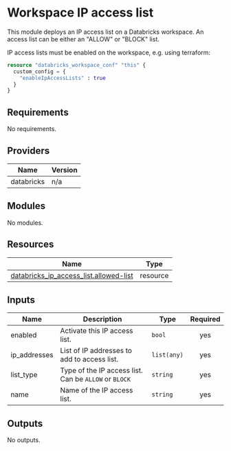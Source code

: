 # Workspace IP access list

This module deploys an IP access list on a Databricks workspace. An access list can be either an "ALLOW" or "BLOCK" list.

IP access lists must be enabled on the workspace, e.g. using terraform:

```terraform
resource "databricks_workspace_conf" "this" {
  custom_config = {
    "enableIpAccessLists" : true
  }
}
```

## Requirements

No requirements.

## Providers

| Name | Version |
|------|---------|
| databricks | n/a |

## Modules

No modules.

## Resources

| Name | Type |
|------|------|
| [databricks_ip_access_list.allowed-list](https://registry.terraform.io/providers/databricks/databricks/latest/docs/resources/ip_access_list) | resource |

## Inputs

| Name | Description | Type | Required |
|------|-------------|------|:--------:|
| enabled | Activate this IP access list. | `bool` | yes |
| ip\_addresses | List of IP addresses to add to access list. | `list(any)` | yes |
| list\_type | Type of the IP access list. Can be `ALLOW` or `BLOCK` | `string` | yes |
| name | Name of the IP access list. | `string` | yes |

## Outputs

No outputs.
